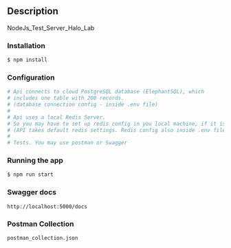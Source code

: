 
## Description
NodeJs_Test_Server_Halo_Lab

### Installation
```bash
$ npm install
```

### Configuration
```bash
# Api connects to cloud PostgreSQL database (ElephantSQL), which 
# includes one table with 200 records. 
# (database connection config - inside .env file) 
#
# Api uses a local Redis Server.
# So you may have to set up redis config in you local machine, if it is required. 
# (API takes default redis settings. Redis config also inside .env file) 
# 
# Tests. You may use postman or Swagger
```

### Running the app
```bash
$ npm run start
```

### Swagger docs
```
http://localhost:5000/docs
```


### Postman Collection 
```
postman_collection.json
```